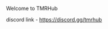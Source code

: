 Welcome to TMRHub

discord link - https://discord.gg/tmrhub

<!---
TMRHub/TMRHub is a ✨ special ✨ repository because its `README.md` (this file) appears on your GitHub profile.
You can click the Preview link to take a look at your changes.
--->
